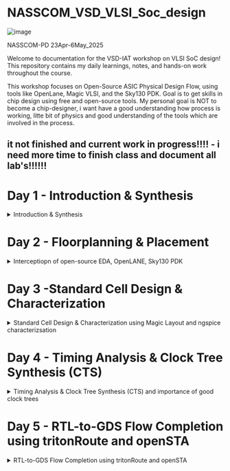 # NASSCOM_VSD_VLSI_Soc_design

![image](https://github.com/user-attachments/assets/4344ac2a-3b55-45de-b0df-c692f1febeb0)

NASSCOM-PD 23Apr-6May_2025

Welcome to documentation for the VSD-IAT workshop on VLSI SoC design! This repository contains my daily learnings, notes, and hands-on work throughout the course.

This workshop focuses on Open-Source ASIC Physical Design Flow, using tools like OpenLane, Magic VLSI, and the Sky130 PDK. Goal is to get skills in chip design using free and open-source tools. My personal goal is NOT to become a chip-designer, i want have a good understanding how process is working, litte bit of physics and good understanding of the tools which are involved in the process.

## it not finished and current work in progress!!!! - i need more time to finish class and document all lab's!!!!!!

# Day 1 - Introduction & Synthesis
<details>
<summary> Introduction & Synthesis </summary>

- Introduction to QFN-48 Package, chip, pad,core, die and IP's
- Introduction to RISC-V
- From Spftware Application to Hardware

- Introduction to all componenes of open-source digital asic design
- Simplified RTL2GDS flow
- Introduction to OpenLANE and Strive chipsets
- Introduction to OpenLANE detailed ASIC design flow

- OpenLANE Directory structure in detail
- Design Preparation Steps
- Review files after design prep and run synthesis
- OpenLANE Project Git Link Description
- Steps to characterize synthesis result

### What is OpenLANE

[OpenLANE](https://github.com/efabless/openlane) is an automated RTL to GDSII flow which includes various open-source components such as OpenROAD, Yosys, Magic, Fault, Netgen, SPEF-Extractor. It also facilitates to add custom design exploration and optimization scripts. The detailed diagram of the OpenLANE architecture is shown below:

![image](https://github.com/user-attachments/assets/77ec7746-86c1-4919-a37c-2d5d2bfe50e5)


## Lab - screenshot

[start openlane]![image](https://github.com/user-attachments/assets/dee4eda9-da46-4da9-a694-f0e3668c8960)

[picorv32a]![image](https://github.com/user-attachments/assets/cb9d2afb-a570-49db-b2df-824806b410db)

prep directoryy structure

![image](https://github.com/user-attachments/assets/21a89c72-36aa-4038-9454-25fa45cd556e)

check if run-directory have been created

[run_check]![image](https://github.com/user-attachments/assets/0ea08720-0c01-40c7-adf3-9bf83040558f)

run synthesis

[synthesis]![image](https://github.com/user-attachments/assets/9e8d69bc-7ef3-4211-80e8-4f429aebb9f3)

picorc32a statistics

[statistics]![image](https://github.com/user-attachments/assets/abff69ed-65df-41a9-a16e-5775bbdd5511)

check synthesis result

[synthesis result]![image](https://github.com/user-attachments/assets/1108ed53-a7ca-41c8-8ae8-b2c09ad075b9)

check yosys_4.stat.rpt

![image](https://github.com/user-attachments/assets/da13cec1-00bd-4c22-8606-b4e3055e040d)



additional infos about openlane visit githup repository [openlane](https://github.com/efabless/OpenLane.git)

check youtube for "fossi dial up"

[fossi]![image](https://github.com/user-attachments/assets/47e9dae8-21a0-47ac-ac81-e8e3bc5b43ef)





</details>

# Day 2 - Floorplanning & Placement
<details>
<summary> Interceptiopn of open-source EDA, OpenLANE, Sky130 PDK </summary>

- ### Chip Floor planing conciderations
  - #### Utilization factor and acpect ratio
 
    Definition and calculation of width and Hight of Core and Dia of a Chip

![11-05-2025_12-47-40](https://github.com/user-attachments/assets/6477c788-2c32-4a4b-abc4-817d038e703a)

    We use a simple netlist of 2 flip-flops and an AND and anOR gate to calulate Utilization factor and aspect Ration.
    Netlist 

![11-05-2025_12-49-10](https://github.com/user-attachments/assets/b458de7f-37e1-4ea2-a4e6-319e983c9af2)

    We replace logicgates by physical logic cells with proper dimension to calculate size of the core

![11-05-2025_12-50-37](https://github.com/user-attachments/assets/51e3391d-0143-470c-bff5-aa69dacb246c)

    assume that a standard cell have size of 1 x 1 until = 1 sq unit in size, same is valid for a flip-flop

![11-05-2025_17-12-45](https://github.com/user-attachments/assets/90dd276b-22bb-4208-842d-651b205b300e)

    remove the wires and place all cells together which rusults in 2 x 2 units = 4 sq. untis

    during production process the core and dia will be replicated multiple time on wafer to increase throuput

![11-05-2025_12-52-09](https://github.com/user-attachments/assets/e39fe0fb-134f-49d0-a984-77a0da0518f1)

    if netlist occupies the complete core we talk about a utilization of 100% or of a utilization factor of 1, which is shown on next 3 slides

![11-05-2025_12-53-02](https://github.com/user-attachments/assets/654ab2a5-7d03-4ff6-be72-5a837d603e1c)

![11-05-2025_12-54-25](https://github.com/user-attachments/assets/243a8be0-8613-4e66-b980-02d83cf37a19)

![11-05-2025_12-55-53](https://github.com/user-attachments/assets/72bcc09e-7f7e-49b4-b5c9-6186b487d9e0)

    The concept of aspect ratio is hight / width. In our example 2 untis / 2 units = 1

![11-05-2025_16-54-56](https://github.com/user-attachments/assets/20e89710-0c8c-4f02-9fff-06763f404311)

![11-05-2025_16-56-06](https://github.com/user-attachments/assets/9b3083ff-44db-4567-bde8-ed547b94e3cd)

    another example with a rectange core of 4 units / 2 units result in a differen Utilisation factor and a different acpcet ration compared to above szenario

![11-05-2025_16-56-44](https://github.com/user-attachments/assets/5b0dd895-bfab-47de-ae08-1ff4221de647)

  - #### Concept of pre-placement

    the idea is to create reusable moduls called IP's. If you have a complex logic you beak it down into reusable parts called module what are seene as black boxes this input an out lines an specific functions.

![11-05-2025_17-36-43](https://github.com/user-attachments/assets/8ba71c2a-fb8f-4edb-b801-06eadb274718)

![11-05-2025_17-38-05](https://github.com/user-attachments/assets/31c22acc-38e0-4ee9-bbe5-8d568df8c579)

![11-05-2025_17-38-50](https://github.com/user-attachments/assets/81b269c9-8a86-432d-ac1d-f0e7147f4a43)

For functions like Mux, Comparator, ALU's, Adder,.... IP's are available and can be used in floorplaning.

![11-05-2025_17-39-44](https://github.com/user-attachments/assets/08823182-8e2d-46c7-b3b6-bb3467024903)


  - #### De-coupling capacitors

    concept of macros which contain reusable cells (IP's) which can be used multiple times and on different hardware.
    Location where cells (A, B, C) in our example depend on desig szenario.

![11-05-2025_17-48-47](https://github.com/user-attachments/assets/897d3d6d-b3c7-4c36-ade2-7c9d21a314d4)

Idea of pre-placed cells are that they are fixed and can't be moved.

![11-05-2025_17-49-27](https://github.com/user-attachments/assets/8767ab10-435c-43cb-b51f-fdcf8cf8c98a)

Concept of de-copupling capacitors: 
Due to phisical resistance of wires on a chip the is a voltage drop, when switching a circuit from 0 to 1, a current flow from power supply to cell.
If the voltage drop is still in noise margin range weare save, otherwise voltage falls into "undifened area" which produce unpredictable result.

![11-05-2025_17-50-40](https://github.com/user-attachments/assets/eb1ac662-24e4-4881-b3ea-dd04a536ff21)

![11-05-2025_17-56-34](https://github.com/user-attachments/assets/9e50e7ca-30f6-4438-a97e-fec1de5bd664)

![11-05-2025_17-51-47](https://github.com/user-attachments/assets/2a71f711-0865-4954-9144-279852610aaa)

To solve this problem we use de-coupling capacitors.
The circuit get its power from de-coupling capacitor in case of switching from 0 to 1, and is so de-coupled from power supply. De-Coupled capacitors are pled very clos to the ciurcit to minimze voltage drops due to wire resistance.

![11-05-2025_17-52-39](https://github.com/user-attachments/assets/406e86f0-20b6-4adb-bf94-3a89fee342d4)

If we look to the physical chip we place in our example de de-coupling capacitors betwee the pre.defined cells.

![11-05-2025_17-53-10](https://github.com/user-attachments/assets/cdc9c09f-1b2f-4775-b1c2-924627d1b629)


  - #### Power planing

    See circuit in prev exercise as an black box, a macro.

![12-05-2025_12-52-09](https://github.com/user-attachments/assets/abe1cc85-aeec-4f3f-8d51-46ea4d5fe941)

    repeat it multible time on a chip.
    Now the goal is if one circut output drives other cicuirs's input in below slide, the shape of the signal sould be the same, that we have to make sure.

![12-05-2025_12-52-50](https://github.com/user-attachments/assets/ced557c9-d11b-42b0-a2a3-6afc2374a9bb)

Where is the problem?
The assumtion is that the orange line is a 16bit bus goning from 0 to 1. we dont have a de-coupling capacitor, so the power supple have to supply power for this complete line.
Its also not possible to place each and everyware a de-coupling capacitor. So the power supply have to supply needed power that there is no voltage drop.

![12-05-2025_12-53-33](https://github.com/user-attachments/assets/69efb053-48a8-4b9b-91fb-dd67cd81483e)

If we visualize the 16bit bus all 1's charge capacitor and all 0's dis-charge capacitor.
If we connect to an inverter all 1's will be dischared and oll 0's will be chard to 1.

![12-05-2025_12-54-11](https://github.com/user-attachments/assets/c054159d-5aab-4bdc-8f4f-9e36b03fa232)

There is only a singe gound line an if all 1's are descarged to 0 there will be a bump in the ground line, call "Ground Bounce". If the size of the grond bounce exit the noise margin level we we enter into undifined state which mean we can have a logic 1 or logic 0.

![12-05-2025_12-55-46](https://github.com/user-attachments/assets/1a141daf-06a0-4fe8-9219-ddf3bd84bfe8)

Same happen if 0's are going to 1's. Due that we have a single power line we will have a voltage droop until capacitor's are charged, if this exit noise margin level we have a risk for an undifined state of the cell.

![12-05-2025_12-56-17](https://github.com/user-attachments/assets/10337385-0929-47b0-aed1-3d4c3877e7ba)

To solve this porblem we use instead of only one power supply multiple power supply's. If a sircut need's power it will get the power from the neares power supply. That's the reason that you multiple Vss & Vdd on chip, this is call a mesh.

![12-05-2025_12-57-13](https://github.com/user-attachments/assets/124a5e9d-fb72-4b13-920f-44c4af73ab41)

If we look to a physical chip we see a power mesh to eliminate the problem with voltatge droop and groud bounce.

![12-05-2025_12-57-48](https://github.com/user-attachments/assets/58900ee4-e4a9-4569-96b5-bf5e762dcda1)

  - #### Pin placement and logical cell placement blockage

    In example implementation the have section 1 & 2, which constists og flip-flops, logic gates and 2 pre-places cells block a and block b.

![12-05-2025_14-37-58](https://github.com/user-attachments/assets/a31fe3b0-ff64-4d0b-8b36-fdc5e098e0c5)

    addition we have section 3 & 4 an pre-placed cell, block c in our design.

![12-05-2025_14-39-35](https://github.com/user-attachments/assets/11ff052f-ba2a-49da-ad05-1f5985d7160c)

    now we have the complete disign with section 1, 2, 3, 4, and pre-placed cell's block a,b,c.
    The connectivity of the gates is described in a "netnist",the coding is done in Verilog or VHDL.

![12-05-2025_14-46-00](https://github.com/user-attachments/assets/434747d0-04ca-43de-b858-a2061bec8cb9)

next is we place input and out port on the chip. The area between core and dia will be filled with pins for input and output. In our example we place input ports in left-hand side and input-port on rigth-hand side, but this depends on design. The ordering of the ports are random it depend's where we place the cell on chip. In our example Clk1 & Clk2 are very important chause they drive the complete chip. We need therefor a least resistance we mean we have to increase the size of the pin.
The area between core and dia are reserved for pin placement and are not used by the routing-tool

![12-05-2025_14-43-13](https://github.com/user-attachments/assets/bfb94b4b-10ce-49ec-a8ad-4ea01176d923)

Now we are ready for placement & routing!!

  - ##### Steps to run floor using OpenLANE

    go into /home/vsduser/Desktop/work/tools/openlane_working_dir/openlane/configuration and have a look to Readme.md

    this switches you can stet during synthesis/floorplaning,..

    Floorplaning switches start with FP_ in the Floorplaning section of README.md

``` md
# Variables information

This page describes configuration variables and their default values.

## Required variables

| Variable      | Description                                           |
|---------------|-------------------------------------------------------|
| `DESIGN_NAME`   | The name of the top level module of the design        |
| `VERILOG_FILES` | The path of the design's verilog files |
| `CLOCK_PERIOD`  | The clock period for the design in ns       |
| `CLOCK_NET` | The name of the Net input to root clock buffer used in Clock Tree Synthesis. |
| `CLOCK_PORT`    | The name of the design's clock port used in Static Timing Analysis.   |

## Optional variables

These variables are optional that can be specified in the design configuration file.

### Synthesis

| Variable      | Description                                                   |
|---------------|---------------------------------------------------------------|
| `LIB_SYNTH` | The library used for synthesis by yosys. <br> (Default: `$::env(PDK_ROOT)/$::env(PDK)/libs.ref/$::env(STD_CELL_LIBRARY)/lib/sky130_fd_sc_hd__tt_025C_1v80.lib`)|
| `SYNTH_BIN` | The yosys binary used in the flow. <br> (Default: `yosys`) |
| `SYNTH_DRIVING_CELL`  | The cell to drive the input ports. <br>(Default: `sky130_fd_sc_hd__inv_8`)|
| `SYNTH_DRIVING_CELL_PIN`  | The name of the SYNTH_DRIVING_CELL output pin. <br>(Default: `Y`)|
| `SYNTH_CAP_LOAD` | The capacitive load on the output ports in femtofarads. <br> (Default: `17.65` ff)|
| `SYNTH_MAX_FANOUT`  | The max load that the output ports can drive. <br> (Default: `5` cells) |
| `SYNTH_MAX_TRAN` | The max transition time (slew) from high to low or low to high on cell inputs in ns. Used in synthesis <br> (Default: Calculated at runtime as `10%` of the provided clock period, unless this exceeds a set DEFAULT_MAX_TRAN, in which case it will be used as is). |
| `SYNTH_STRATEGY` | Strategies for abc logic synthesis and technology mapping <br> Possible values are `DELAY/AREA 0-3/0-2`; the first part refers to the optimization target of the synthesis strategy (area vs. delay) and the second one is an index. <br> (Default: `AREA 0`)|
| `SYNTH_BUFFERING` | Enables abc cell buffering <br> Enabled = 1, Disabled = 0 <br> (Default: `1`)|
| `SYNTH_SIZING` | Enables abc cell sizing (instead of buffering) <br> Enabled = 1, Disabled = 0 <br> (Default: `0`)|
| `SYNTH_READ_BLACKBOX_LIB` | A flag that enable reading the full(untrimmed) liberty file as a blackbox for synthesis. Please note that this is not used in technology mapping. This should only be used when trying to preserve gate instances in the rtl of the design.  <br> Enabled = 1, Disabled = 0 <br> (Default: `0`)|
| `SYNTH_NO_FLAT` | A flag that disables flattening the hierarchy during synthesis, only flattening it after synthesis, mapping and optimizations. <br> Enabled = 1, Disabled = 0 <br> (Default: `0`)|
| `SYNTH_SHARE_RESOURCES` | A flag that enables yosys to reduce the number of cells by determining shareable resources and merging them. <br> Enabled = 1, Disabled = 0 <br> (Default: `1`)|
| `SYNTH_ADDER_TYPE` | Adder type to which the $add and $sub operators are mapped to. <br> Possible values are `YOSYS/FA/RCA/CSA`; where `YOSYS` refers to using Yosys internal adder definition, `FA` refers to full-adder structure, `RCA` refers to ripple carry adder structure, and `CSA` refers to carry select adder. <br> (Default: `YOSYS`)|
| `LIB_SLOWEST` | Points to the lib file, corresponding to the slowest corner, for max delay calculation during STA. <br> (Default: `$::env(PDK_ROOT)/$::env(PDK)/libs.ref/$::env(STD_CELL_LIBRARY)/lib/sky130_fd_sc_hd__ff_n40C_1v95.lib`) |
| `LIB_FASTEST` | Points to the lib file, corresponding to the fastest corner, for min delay calculation during STA. <br> (Default: `$::env(PDK_ROOT)/$::env(PDK)/libs.ref/$::env(STD_CELL_LIBRARY)/lib/sky130_fd_sc_hd__ss_100C_1v60.lib`) |
| `LIB_TYPICAL` | Library used for typical delay calculation during STA. <br> (Default`LIB_SYNTH`) |
| `CLOCK_BUFFER_FANOUT` | Fanout of clock tree buffers. <br> (Default: `16`) |
| `ROOT_CLK_BUFFER` | Root clock buffer of the clock tree. <br> (Default: `sky130_fd_sc_hd__clkbuf_16`) |
| `CLK_BUFFER` | Clock buffer used for inner nodes of the clock tree. <br> (Default: `sky130_fd_sc_hd__clkbuf_4`) |
| `CLK_BUFFER_INPUT` | Input pin of the clock tree buffer. <br> (Default: `A`) |
| `CLK_BUFFER_OUTPUT` | Output pin of the clock tree buffer. <br> (Default: `X`) |
| `BASE_SDC_FILE` | Specifies the base sdc file to source before running Static Timing Analysis. <br> (Default: `$::env(OPENLANE_ROOT)/scripts/base.sdc`) |
| `VERILOG_INCLUDE_DIRS` | Specifies the verilog includes directories. <br> Optional. |
| `SYNTH_FLAT_TOP` | Specifies whether or not the top level should be flattened during elaboration. 1 = True, 0= False <br> Default: `0`. |
| `IO_PCT` | Specifies the percentage of the clock period used in the input/output delays. Ranges from 0 to 1.0. <br> (Default: `0.2`) |

### Floorplanning

| Variable      | Description                                                   |
|---------------|---------------------------------------------------------------|
| `FP_CORE_UTIL`  | The core utilization percentage. <br> (Default: `50` percent)|
| `FP_ASPECT_RATIO`  | The core's aspect ratio (height / width). <br> (Default: `1`)|
| `FP_SIZING`  | Whether to use relative sizing by making use of `FP_CORE_UTIL` or absolute one using `DIE_AREA`. <br> (Default: `"relative"` - accepts "absolute" as well)|
| `DIE_AREA`  | Specific die area to be used in floorplanning. Specified as a 4-corner rectangle. Units in mm <br> (Default: unset)|
| `FP_IO_HMETAL`  | The metal layer on which to place the io pins horizontally (top and bottom of the die). <br>(Default: `4`)|
| `FP_IO_VMETAL`  | The metal layer on which to place the io pins vertically (sides of the die) <br> (Default: `3`)|
| `FP_IO_MODE`  | Decides the mode of the random IO placement option. 0=matching mode, 1=random equidistant mode <br> (Default: `1`)|
| `FP_WELLTAP_CELL`  | The name of the welltap cell during welltap insertion. |
| `FP_ENDCAP_CELL`  | The name of the endcap cell during endcap insertion. |
| `FP_PDN_VOFFSET`  | The offset of the vertical power stripes on the metal layer 4 in the power distribution network <br> (Default: `16.32`) |
| `FP_PDN_VPITCH`  | The pitch of the vertical power stripes on the metal layer 4 in the power distribution network <br> (Default: `153.6`) |
| `FP_PDN_HOFFSET`  | The offset of the horizontal power stripes on the metal layer 5 in the power distribution network <br> (Default: `16.65`) |
| `FP_PDN_HPITCH`  | The pitch of the horizontal power stripes on the metal layer 5 in the power distribution network <br> (Default: `153.18`) |
| `FP_PDN_AUTO_ADJUST` | Decides whether or not the flow should attempt to re-adjust the power grid, in order for it to fit inside the core area of the design, if needed. <br> 1=enabled, 0 =disabled (Default: `1`) |
| `FP_TAPCELL_DIST`  | The horizontal distance between two tapcell columns <br> (Default: `14`) |
| `FP_IO_VEXTEND`  |  Extends the vertical io pins outside of the die by the specified units<br> (Default: `-1` Disabled) |
| `FP_IO_HEXTEND`  |  Extends the horizontal io pins outside of the die by the specified units<br> (Default: `-1` Disabled) |
| `FP_IO_VLENGTH`  | The length of the vertical IOs in microns. <br> (Default: `4`) |
| `FP_IO_HLENGTH`  | The length of the horizontal IOs in microns. <br> (Default: `4`) |
| `FP_IO_VTHICKNESS_MULT`  | A multiplier for vertical pin thickness. Base thickness is the pins layer minwidth <br> (Default: `2`) |
| `FP_IO_HTHICKNESS_MULT`  | A multiplier for horizontal pin thickness. Base thickness is the pins layer minwidth <br> (Default: `2`) |
| `BOTTOM_MARGIN_MULT`     | The core margin, in multiples of site heights, from the bottom boundary. <br> (Default: `4`) |
| `TOP_MARGIN_MULT`        | The core margin, in multiples of site heights, from the top boundary. <br> (Default: `4`) |
| `LEFT_MARGIN_MULT`       | The core margin, in multiples of site widths, from the left boundary.  <br> (Default: `12`) |
| `RIGHT_MARGIN_MULT`      | The core margin, in multiples of site widths, from the right boundary.   <br> (Default: `12`) |
| `FP_PDN_CORE_RING` | Enables adding a core ring around the design. More details on the control variables in the pdk configurations documentation. 0=Disable 1=Enable. <br> (Default: `0`) |
| `FP_PDN_ENABLE_RAILS` | Enables the creation of rails in the power grid. 0=Disable 1=Enable. <br> (Default: `1`) |
| `FP_PDN_CHECK_NODES` | Enables checking for unconnected nodes in the power grid. 0=Disable 1=Enable. <br> (Default: `1`) |
| `FP_HORIZONTAL_HALO` | Sets the horizontal halo around the tap and decap cells. The value provided is in microns. <br> Default: `10` |
| `FP_VERTICAL_HALO` | Sets the vertical halo around the tap and decap cells. The value provided is in microns. <br> Default: set to the value of `FP_HORIZONTAL_HALO` |
| `DESIGN_IS_CORE` | Controls the layers used in the power grid. Depending on whether the design is the core of the chip or a macro inside the core. 1=Is a Core, 0=Is a Macro <br> (Default: `1`)|
| `FP_PIN_ORDER_CFG` | Points to the pin order configuration file to set the pins in specific directions (S, W, E, N). Check this [file][0] as an example. If not set, then the IO pins will be placed based on one of the other methods depending on the rest of the configurations. <br> (Default: NONE)|
| `FP_CONTEXT_DEF` | Points to the parent DEF file that includes this macro/design and uses this DEF file to determine the best locations for the pins. It must be used with `FP_CONTEXT_LEF`, otherwise it's considered non-existing. If not set, then the IO pins will be placed based on one of the other methods depending on the rest of the configurations. <br> (Default: NONE)|
| `FP_CONTEXT_LEF` | Points to the parent LEF file that includes this macro/design and uses this LEF file to determine the best locations for the pins. It must be used with `FP_CONTEXT_DEF`, otherwise it's considered non-existing. If not set, then the IO pins will be placed based on one of the other methods depending on the rest of the configurations. <br> (Default: NONE)|
| `FP_DEF_TEMPLATE` | Points to the DEF file to be used as a template when running `apply_def_template`. This will be used to exctract pin names, locations, shapes -excluding power and ground pins- as well as the die area and replicate all this information in the `CURRENT_DEF`. |
| `VDD_NETS` | Specifies the power nets/pins to be used when creating the power grid for the design. |
| `GND_NETS` | Specifies the ground nets/pins to be used when creating the power grid for the design. |
| `SYNTH_USE_PG_PINS_DEFINES` | Specifies the power guard used in the verilog source code to specify the power and ground pins. This is used to automatically extract `VDD_NETS` and `GND_NET` variables from the verilog, with the assumption that they will be order `inout vdd1, inout gnd1, inout vdd2, inout gnd2, ...`. |

### Placement

| Variable      | Description                                                   |
|---------------|---------------------------------------------------------------|
| `PL_TARGET_DENSITY` | The desired placement density of cells. It reflects how spread the cells would be on the core area. 1 = closely dense. 0 = widely spread <br> (Default: `0.55`)|
| `PL_TIME_DRIVEN` | Specifies whether the placer should use time driven placement. 0 = false, 1 = true <br> (Default: `0`)|
| `PL_LIB` | Specifies the library for time driven placement <br> (Default: `LIB_TYPICAL`)|
| `PL_BASIC_PLACEMENT` | Specifies whether the placer should run basic placement or not (by running initial placement, increasing the minimum overflow to 0.9, and limiting the number of iterations to 20). 0 = false, 1 = true <br> (Default: `0`) |
| `PL_SKIP_INITIAL_PLACEMENT` | Specifies whether the placer should run initial placement or not. 0 = false, 1 = true <br> (Default: `0`) |
| `PL_RANDOM_GLB_PLACEMENT` | Specifies whether the placer should run random placement or not. This is useful if the design is tiny (less than 100 cells). 0 = false, 1 = true <br> (Default: `0`) |
| `PL_RANDOM_INITIAL_PLACEMENT` | Specifies whether the placer should run random placement or not followed by replace's initial placement. This is useful if the design is tiny (less than 100 cells). 0 = false, 1 = true <br> (Default: `0`) |
| `PL_ROUTABILITY_DRIVEN` | Specifies whether the placer should use routability driven placement. 0 = false, 1 = true <br> (Default: `0`) |
| `PL_OPENPHYSYN_OPTIMIZATIONS` | Specifies whether OpenPhySyn should be used to perform timing optimizations or not. 0 = false, 1 = true <br> (Default: `0`) |
| `PSN_ENABLE_RESIZING` | Enables driver resizing by OpenPhySyn. 0 = Disabled, 1 = Enabled <br> (Default: `1`)|
| `PSN_ENABLE_PIN_SWAP` | Enables pin swapping for timing optimization by OpenPhySyn. 0 = Disabled, 1 = Enabled <br> (Default: `1`)|
| `PL_RESIZER_DESIGN_OPTIMIZATIONS` | Specifies whether resizer design optimizations should be performed or not. 0 = false, 1 = true <br> (Default: `1`) |
| `PL_RESIZER_TIMING_OPTIMIZATIONS` | Specifies whether resizer timing optimizations should be performed or not. 0 = false, 1 = true <br> (Default: `1`) |
| `PL_RESIZER_MAX_WIRE_LENGTH` | Specifies the maximum wire length cap used by resizer to insert buffers. If set to 0, no buffers will be inserted. Value in microns. <br> (Default: `0`)|
| `LIB_OPT` | Points to the lib file, corresponding to the slowest corner, for max delay calculation during OpenPhySyn optimizations. This is usually a trimmed version of `LIB_SLOWEST`. <br> Default: `$::env(TMP_DIR)/opt.lib` |
| `LIB_RESIZER_OPT` | Points to the lib file, corresponding to the slowest corner, for max delay calculation during resizer optimizations. This is copy of `LIB_SLOWEST`. <br> Default: `$::env(TMP_DIR)/resizer.lib` |
| `DONT_USE_CELLS` | The list of cells to not use during resizer optimizations. <br> Default: the contents of `DRC_EXCLUDE_CELL_LIST`. |
| `PL_ESTIMATE_PARASITICS` | Specifies whether or not to run STA after global placement using OpenROAD's estimate_parasitics -placement and generates reports under `logs/placement`. 1 = Enabled, 0 = Disabled. <br> (Default: `1`) |
| `PL_DIAMOND_SEARCH_HEIGHT` | Specifies the diamond search height used for legalizing the cells during detailed placement. The search width is calculated internally as `heigh*5`. For designs that contain big macros, increasing this value to above 400 will allow for more search space and more potentail for successful legalization. <br> (Default: `100`) |
| `PL_OPTIMIZE_MIRRORING` | Specifies whether or not to run an optimize_mirroring pass whenever detailed placement happens. This pass will mirror the cells whenever possible to optimize the design. 1 = Enabled, 0 = Disabled. <br> (Default: `1`) |
| `PL_RESIZER_BUFFER_INPUT_PORTS` | Specifies whether or not to insert buffers on input ports whenever resizer optimizations are run. For this to be used, `PL_RESIZER_DESIGN_OPTIMIZATIONS` must be set to 1. 1 = Enabled, 0 = Disabled. <br> (Default: `1`) |
| `PL_RESIZER_BUFFER_OUTPUT_PORTS` | Specifies whether or not to insert buffers on output ports whenever resizer optimizations are run. For this to be used, `PL_RESIZER_DESIGN_OPTIMIZATIONS` must be set to 1. 1 = Enabled, 0 = Disabled. <br> (Default: `1`) |

### CTS

| Variable      | Description                                                   |
|---------------|---------------------------------------------------------------|
| `CTS_TARGET_SKEW` | The target clock skew in picoseconds. <br> (Default: `200` ps)|
| `CTS_ROOT_BUFFER`| The name of cell inserted at the root of the clock tree. |
| `CLOCK_TREE_SYNTH` | Enable clock tree synthesis for tirtonCTS. <br> (Default: `1`)|
| `CTS_TOLERANCE` | An integer value that represents a tradeoff of QoR and runtime. Higher values will produce smaller runtime but worse QoR <br> (Default: `100`) |
| `CTS_SINK_CLUSTERING_SIZE` | Specifies the maximum number of sinks per cluster. <br> (Default: `20`) |
| `CTS_SINK_CLUSTERING_MAX_DIAMETER` | Specifies maximum diameter (in micron) of sink cluster. <br> (Default: `50`) |
| `CTS_REPORT_TIMING` | Specifies whether or not to run STA after clock tree synthesis using OpenROAD's estimate_parasitics -placement and generates reports under `logs/cts`. 1 = Enabled, 0 = Disabled. <br> (Default: `1`) |
| `LIB_CTS` | The liberty file used for CTS. By default, this is the `LIB_SYNTH_COMPLETE` minus the cells with drc errors as specified by the drc exclude list. <br> (Default: `$::env(TMP_DIR)/cts.lib`) |

### Routing

| Variable      | Description                                                   |
|---------------|---------------------------------------------------------------|
| `GLB_RT_MINLAYER` | The number of lowest layer to be used in routing. <br> (Default: `1`)|
| `GLB_RT_MAXLAYER` | The number of highest layer to be used in routing. <br> (Default: `6`)|
| `GLB_RT_ADJUSTMENT` | Reduction in the routing capacity of the edges between the cells in the global routing graph. Values range from 0 to 1. <br> 1 = most reduction, 0 = least reduction  <br> (Default: `0`)|
| `GLB_RT_L1_ADJUSTMENT` | Reduction in the routing capacity of the edges between the cells in the global routing graph but specific to li1 layer in sky130A. Values range from 0 to 1 <br> (Default: `0.99`) |
| `GLB_RT_L2_ADJUSTMENT` | Reduction in the routing capacity of the edges between the cells in the global routing graph but specific to met1 in sky130A. Values range from 0 to 1 <br> (Default: `0`) |
| `GLB_RT_L3_ADJUSTMENT` | Reduction in the routing capacity of the edges between the cells in the global routing graph but specific to met2 in sky130A. Values range from 0 to 1 <br> (Default: `0`) |
| `GLB_RT_L4_ADJUSTMENT` | Reduction in the routing capacity of the edges between the cells in the global routing graph but specific to met3 in sky130A. Values range from 0 to 1 <br> (Default: `0`) |
| `GLB_RT_L5_ADJUSTMENT` | Reduction in the routing capacity of the edges between the cells in the global routing graph but specific to met4 in sky130A. Values range from 0 to 1 <br> (Default: `0`) |
| `GLB_RT_L6_ADJUSTMENT` | Reduction in the routing capacity of the edges between the cells in the global routing graph but specific to met5 in sky130A. Values range from 0 to 1 <br> (Default: `0`) |
| `GLB_RT_UNIDIRECTIONAL` | Allow unidirectional routing. 0 = false, 1 = true <br> (Default: `1`) |
| `GLB_RT_ALLOW_CONGESTION` | Allow congestion in the resultign guides. 0 = false, 1 = true <br> (Default: `0`) |
| `GLB_RT_OVERFLOW_ITERS` | The maximum number of iterations waiting for the overflow to reach the desired value. <br> (Default: `50`) |
| `GLB_RT_TILES` | The size of the GCELL used by Fastroute during global routing. <br> (Default: `15`) |
| `GLB_RT_ESTIMATE_PARASITICS` | Specifies whether or not to run STA after global routing using OpenROAD's estimate_parasitics -global_routing and generates reports under `logs/routing`. 1 = Enabled, 0 = Disabled. <br> (Default: `1`) |
| `ROUTING_CORES` | Specifies the number of threads to be used in TritonRoute. <br> (Default: `4`) |
| `GLB_RT_MAX_DIODE_INS_ITERS` | Controls the maximum number of iterations at which re-running Fastroute for diode insertion stops. Each iteration ARC detects the violations and FastRoute fixes them by inserting diodes, then producing the new DEF. The number of antenna violations is compared with the previous iteration and if they are equal or the number is greater the iterations stop and the DEF from the previous iteration is used in the rest of the flow. If the current antenna violations reach zero, the current def will be used and the iterations will not continue. This option is only available in DIODE_INSERTION_STRATEGY = `3`.  <br> (Default: `1`) |
| `GLB_RT_OBS` | Specifies custom obstruction to be added prior to global routing. Comma separated list of layer and coordinates: `layer llx lly urx ury`.<br> (Example: `li1 0 100 1000 300, met5 0 0 1000 500`)  <br> (Default: unset) |
| `ROUTING_OPT_ITERS` | Specifies the maximum number of optimization iterations during Detailed Routing in TritonRoute. <br> (Default: `64`) |
| `GLOBAL_ROUTER` | Specifies which global router to use. Values: `fastroute` or `cugr`. <br> (Default: `fastroute`) |
| `DETAILED_ROUTER` | Specifies which detailed router to use. Values: `tritonroute`, `tritonroute_or`, or `drcu`. <br> (Default: `tritonroute`) |

### Magic

| Variable      | Description                                                   |
|---------------|---------------------------------------------------------------|
| `MAGIC_PAD` |  A flag to pad the views generated by magic (.mag, .lef, .gds) with one site. 1 = Enabled, 0 = Disabled <br> (Default: `0` )|
| `MAGIC_ZEROIZE_ORIGIN` | A flag to move the layout such that it's origin in the lef generated by magic is 0,0. 1 = Enabled, 0 = Disabled  <br> (Default: `1` )|
| `MAGIC_GENERATE_GDS` | A flag to generate gds view via magic . 1 = Enabled, 0 = Disabled  <br> (Default: `1` )|
| `MAGIC_GENERATE_LEF` | A flag to generate lef view via magic . 1 = Enabled, 0 = Disabled  <br> (Default: `1` )|
| `MAGIC_GENERATE_MAGLEF` | A flag to generate maglef view via magic . 1 = Enabled, 0 = Disabled  <br> (Default: `1` )|
| `MAGIC_WRITE_FULL_LEF` | A flag to specify whether or not the output LEF should include all shapes inside the macro or an abstracted view of the macro lef view via magic . 1 = Full View, 0 = Abstracted View  <br> (Default: `0` )|
| `MAGIC_DRC_USE_GDS` | A flag to choose whether to run the magic DRC checks on GDS or not. If not, then the checks will be done on the DEF/LEF. 1 = GDS, 0 = DEF/LEF  <br> (Default: `1` )|
| `MAGIC_EXT_USE_GDS` | A flag to choose whether to run the magic extractions on GDS or DEF/LEF. If GDS was used Device Level LVS will be run. Otherwise, blackbox LVS will be run. 1 = GDS, 0 = DEF/LEF  <br> (Default: `0` )|
| `MAGIC_INCLUDE_GDS_POINTERS` | A flag to choose whether to include GDS pointers in the generated mag files or not. 1 = Enabled, 0 = Disabled  <br> (Default: `0` )|
| `MAGIC_DISABLE_HIER_GDS` | A flag to disable cif hier and array during GDS-II writing.* 1=Enabled `<so this hier gds will be disabled>`, 0=Disabled `<so this hier gds will be enabled>`. <br> (Default: `1` )|

> * Tim Edwards's Explanation on disabling hier gds: The following is an explanation by Tim Edwards, provided in a slack thread, on how this affects the GDS writing process: "Magic can take a very long time writing out GDS while checking hierarchical interactions in a standard cell layout. If your design is all digital, I recommend using "gds *hier write disable" before "gds write" so that it does not try to resolve hierarchical interactions (since by definition, standard cells are designed to just sit next to each other without creating DRC issues).  That can actually make the difference between a 20 hour GDS write and a 2 minute GDS write.  For a standard cell design that takes up the majority of the user space, a > 24 hour write time (without disabling the hierarchy checks) would not surprise me."

### LVS

| Variable      | Description                                                   |
|---------------|---------------------------------------------------------------|
| `LVS_INSERT_POWER_PINS` |  Enables power pins insertion before running lvs. 1 = Enabled, 0 = Disabled <br> (Default: `1` )|
| `LVS_CONNECT_BY_LABEL` | Enables connections by label in LVS by skipping `extract unique` in magic extractions. <br> Default: `0` |
| `YOSYS_REWRITE_VERILOG` | Enables yosys to rewrite the verilog before LVS producing a canonical verilog netlist with verbose wire declarations. This flag will be ignored if `LEC_ENABLE` is 1, and it will be rewritten anyways. 1 = Enabled, 0 = Disabled <br> (Default: `0` ) |

### Misc

| Variable      | Description                                                   |
|---------------|---------------------------------------------------------------|
| `PDK` | Specifies the process design kit (PDK). <br> (Default: `sky130A` )|
| `STD_CELL_LIBRARY` | Specifies the standard cell library to be used under the specified PDK. <br> (Default: `sky130_fd_sc_hd` )|
| `PDK_ROOT` | Specifies the folder path of the PDK. It searches for a `config.tcl` in `$PDK_ROOT/$PDK/libs.tech/openlane/` directory and at least have one standard cell library config defined in `$PDK_ROOT/$PDK/libs.tech/openlane/$STD_CELL_LIBRARY`. |
| `CELL_PAD` | Cell padding; increases the width of cells. <br> (Default: `4` microns -- 4 sites)|
| `DIODE_PADDING` | Diode cell padding; increases the width of diode cells during placement checks. <br> (Default: `2` microns -- 2 sites)|
| `WIRE_RC_LAYER` | The metal layer used in estimate parastics `set_wire_rc`. Should be moved to PDK configurations later.. <br> Default: `met1`.|
| `MERGED_LEF_UNPADDED` | Points to `merged_unpadded.lef` by default. it contains the technology LEF for the used STD_CELL_LIBRARY merged with the LEF file for all the cells. |
| `MERGED_LEF` | points to `merged.lef`, which is `merged_unpadded.lef` but with cell padding. This is controlled by CELL_PAD. |
| `NO_SYNTH_CELL_LIST` | Specifies the file that contains the don't-use-cell-list to be excluded from the liberty file during synthesis. If it's not defined, this path is searched `$::env(PDK_ROOT)/$::env(PDK)/libs.tech/openlane/$::env(STD_CELL_LIBRARY)/no_synth.cells` and if it's not found, then the original liberty will be used as is. |
| `DRC_EXCLUDE_CELL_LIST` | Specifies the file that contains the don't-use-cell-list to be excluded from the liberty file during synthesis and timing optimizations. If it's not defined, this path is searched `$::env(PDK_ROOT)/$::env(PDK)/libs.tech/openlane/$::env(STD_CELL_LIBRARY)/drc_exclude.cells` and if it's not found, then the original liberty will be used as is. In other words, `DRC_EXCLUDE_CELL_LIST` contain the only excluded cell list in timing optimizations. |

### Flow control

| Variable      | Description                                                   |
|---------------|---------------------------------------------------------------|
| `USE_GPIO_PADS` | Decides whether or not to use the gpio pads in routing by merging their LEF file set in `::env(USE_GPIO_ROUTING_LEF)` and blackboxing their verilog modules set in `::env(GPIO_PADS_VERILOG)`. 1=Enabled, 0=Disabled. <br> (Default: `0`) |
| `LEC_ENABLE` | Enables logic verification using yosys, for comparing each netlist at each stage of the flow with the previous netlist and verifying that they are logically equivalent. Warning: this will increase the runtime significantly. 1 = Enabled, 0 = Disabled <br> (Default: `0`)|
| `RUN_ROUTING_DETAILED` | Enables detailed routing. 1 = Enabled, 0 = Disabled <br> (Default: `1`)|
| `RUN_MAGIC` | Enables running magic and GDSII streaming. 1 = Enabled, 0 = Disabled <br> (Default: `1`)|
| `RUN_KLAYOUT` | Enables running Klayout and GDSII streaming. 1 = Enabled, 0 = Disabled <br> (Default: `1`)|
| `RUN_KLAYOUT_DRC` | Enables running Klayout DRC on GDS-II produced by magic. 1 = Enabled, 0 = Disabled <br> (Default: `1`)|
| `KLAYOUT_DRC_KLAYOUT_GDS` | Enables running Klayout DRC on GDS-II produced by Klayout. 1 = Enabled, 0 = Disabled <br> (Default: `0`)|
| `RUN_KLAYOUT_XOR` | Enables running Klayout XOR on 2 GDS-IIs, the defaults are the one produced by magic vs the one produced by klayout. 1 = Enabled, 0 = Disabled <br> (Default: `1`)|
| `KLAYOUT_XOR_GDS` | If `RUN_KLAYOUT_XOR` is enabled, this will enable producing a GDS output from the XOR along with it's PNG export. 1 = Enabled, 0 = Disabled <br> (Default: `1`)|
| `KLAYOUT_XOR_XML` | If `RUN_KLAYOUT_XOR` is enabled, this will enable producing an XML output from the XOR. 1 = Enabled, 0 = Disabled <br> (Default: `1`)|
| `TAKE_LAYOUT_SCROT` | Enables running Klayout to take a PNG screenshot of the produced layout (currently configured to run on the results of each stage).1 = Enabled, 0 = Disabled <br> (Default: `1`)|
| `RUN_SIMPLE_CTS` | Enables inserting simple clock tree after synthesis .1 = Enabled, 0 = Disabled <br> (Default: `0`)|
| `FILL_INSERTION` | Enables fill cells insertion after cts (if enabled) .1 = Enabled, 0 = Disabled <br> (Default: `1`)|
| `TAP_DECAP_INSERTION` | Enables tap and decap cells insertion after floorplanning (if enabled) .1 = Enabled, 0 = Disabled <br> (Default: `1`) |
| `DIODE_INSERTION_STRATEGY` | Specifies the insertion strategy of diodes to be used in the flow. 0 = No diode insertion, 1 = Spray diodes, 2 = insert fake diodes and replace them with real diodes if needed. 3= use FastRoute Antenna Avoidance flow, 4 = Use Sylvian's Custom Script for diode insertion on design pins and smartly inserting needed diodes inside the design, 5 = a mix of strategy 2 and 4. <br> (Default: `3`) |
| `WIDEN_SITE` | Specifies the new virtual width of the site to be used in all stages up to diode insertion, then switched back to the original site width. It can be either a factor or an absolute value controlled by `WIDEN_SITE_IS_FACTOR` <br> (Default: `1`) |
| `WIDEN_SITE_IS_FACTOR` | Specifies whether the given `WIDEN_SITE` should be treated as a factor or an absolute value. 0 = absolute, 1 = factor <br> (Default: `1`) |
| `USE_ARC_ANTENNA_CHECK` | Specifies whether to use the openroad ARC antenna checker or magic antenna checker. 0=magic antenna checker, 1=ARC OR antenna checker <br> (Default: `1`)
| `RUN_SPEF_EXTRACTION` | Specifies whether or not to run SPEF extraction on the routed DEF. 1=enabled 0=disabled <br> Default: `1` |
| `SPEF_WIRE_MODEL` | Specifies the wire model used in SPEF extraction. Options are `L` or `Pi`  <br> Default: `L` |
| `SPEF_EDGE_CAP_FACTOR` | Specifies the edge capacitance factor used in SPEF extraction. Ranges from 0 to 1 <br> Default: `1` |
| `GENERATE_FINAL_SUMMARY_REPORT` | Specifies whether or not to generate a final summary report after the run is completed. Check command `generate_final_summary_report`. 1=enabled 0=disabled <br> Default: `1` |
| `MAGIC_CONVERT_DRC_TO_RDB` | Specifies whether or not generate a Calibre RDB out of the magic.drc report. Result is saved in `<run_path>/results/magic/`. 1=enabled 0=disabled <br> Default: `1`|
| `RUN_CVC` | Runs CVC on the output spice, which is a Circuit Validity Checker. Voltage aware ERC checker for CDL netlists. Thus, it controls the command `run_lef_cvc`. 1=Enabled, 0=Disabled. <br> Default: `1` |

### Checkers

| Variable      | Description                                                   |
|---------------|---------------------------------------------------------------|
| `CHECK_UNMAPPED_CELLS` | Checks if there are unmapped cells after synthesis and aborts if any was found. 1 = Enabled, 0 = Disabled <br> (Default: `1`)|
| `CHECK_ASSIGN_STATEMENTS` | Checks for assign statement in the generated gate level netlist and aborts of any was found.1 = Enabled, 0 = Disabled <br> (Default: `0`)|
| `QUIT_ON_TR_DRC` | Checks for DRC violations after routing and exits the flow if any was found. 1 = Enabled, 0 = Disabled <br> (Default: `1`)|
| `QUIT_ON_MAGIC_DRC` | Checks for DRC violations after magic DRC is executed and exits the flow if any was found. 1 = Enabled, 0 = Disabled <br> (Default: `1`)|
| `QUIT_ON_ILLEGAL_OVERLAPS` | Checks for illegal overlaps during magic extraction. In some cases, these imply existing undetected shorts in the design. It also exits the flow if any was found. 1 = Enabled, 0 = Disabled <br> (Default: `1`)|
| `QUIT_ON_LVS_ERROR` | Checks for LVS errors after netgen LVS is executed and exits the flow if any was found. 1 = Enabled, 0 = Disabled <br> (Default: `1`)|


[0]: ./../designs/spm/pin_order.cfg

```

how to set this parameters for floorplaning:

in file **floorplan.tcl** in folder **/home/vsduser/Desktop/work/tools/openlane_working_dir/openlane/configuration** the default values are set

```tcl
# Copyright 2020 Efabless Corporation
#
# Licensed under the Apache License, Version 2.0 (the "License");
# you may not use this file except in compliance with the License.
# You may obtain a copy of the License at
#
#      http://www.apache.org/licenses/LICENSE-2.0
#
# Unless required by applicable law or agreed to in writing, software
# distributed under the License is distributed on an "AS IS" BASIS,
# WITHOUT WARRANTIES OR CONDITIONS OF ANY KIND, either express or implied.
# See the License for the specific language governing permissions and
# limitations under the License.

# Floorplan defaults
set ::env(FP_IO_VMETAL) 3
set ::env(FP_IO_HMETAL) 4

set ::env(FP_SIZING) relative
set ::env(FP_CORE_UTIL) 50
set ::env(FP_CORE_MARGIN) 0
set ::env(FP_ASPECT_RATIO) 1

set ::env(FP_PDN_VOFFSET) 16.32
set ::env(FP_PDN_VPITCH) 153.6
set ::env(FP_PDN_HOFFSET) 16.65
set ::env(FP_PDN_HPITCH) 153.18

set ::env(FP_PDN_AUTO_ADJUST) 1

set ::env(FP_PDN_CORE_RING) 0
set ::env(FP_PDN_ENABLE_RAILS) 1

set ::env(FP_PDN_CHECK_NODES) 1

set ::env(FP_IO_MODE) 1; # 0 matching mode - 1 random equidistant mode
set ::env(FP_IO_HLENGTH) 4
set ::env(FP_IO_VLENGTH) 4
set ::env(FP_IO_VEXTEND) -1
set ::env(FP_IO_HEXTEND) -1
set ::env(FP_IO_VTHICKNESS_MULT) 2
set ::env(FP_IO_HTHICKNESS_MULT) 2

set ::env(BOTTOM_MARGIN_MULT) 4
set ::env(TOP_MARGIN_MULT) 4
set ::env(LEFT_MARGIN_MULT) 12
set ::env(RIGHT_MARGIN_MULT) 12

set ::env(FP_HORIZONTAL_HALO) 10
set ::env(FP_VERTICAL_HALO) $::env(FP_HORIZONTAL_HALO)

set ::env(DESIGN_IS_CORE) 1

```

in design folder we have your next config file called **config.tcl**, our design folder **/home/vsduser/Desktop/work/tools/openlane_working_dir/openlane/designs/picorv32a** and next **sky130A_sky130_fd_sc_hd_config.tcl* in design folder too.

**config.tcl**

``` tcl

# Design
set ::env(DESIGN_NAME) "picorv32a"

set ::env(VERILOG_FILES) "./designs/picorv32a/src/picorv32a.v"
set ::env(SDC_FILE) "./designs/picorv32a/src/picorv32a.sdc"

set ::env(CLOCK_PERIOD) "5.000"
set ::env(CLOCK_PORT) "clk"


set ::env(CLOCK_NET) $::env(CLOCK_PORT)




set filename $::env(OPENLANE_ROOT)/designs/$::env(DESIGN_NAME)/$::env(PDK)_$::env(STD_CELL_LIBRARY)_config.tcl
if { [file exists $filename] == 1} {
	source $filename
}
```

**sky130A_sky130_fd_sc_hd_config.tcl**

``` tcl
# SCL Configs
set ::env(GLB_RT_ADJUSTMENT) 0.1

set ::env(SYNTH_MAX_FANOUT) 6
set ::env(CLOCK_PERIOD) "24.73"
set ::env(FP_CORE_UTIL) 35
set ::env(PL_TARGET_DENSITY) [ expr ($::env(FP_CORE_UTIL)+5) / 100.0 ]

```

the lowest priority is system default file(**floorplan.tcl**), next is **config.tcl** in design folder and next is **sky130A_sky130_fd_sc_hd_config.tcl** in design folder too.

next is to run flooplaning in OpenLANE:

run_floorplan

![12-05-2025_16-40-58](https://github.com/user-attachments/assets/e4df482a-d034-4098-8039-6c6c08e7c28f)

last page of floorplan generation:

![12-05-2025_16-45-55](https://github.com/user-attachments/assets/7eeec25f-301c-421b-81ba-e43dd6f96da5)

  - ##### Review floorplan files and steps to view floorplan

now we go to run's folder: **/home/vsduser/Desktop/work/tools/openlane_working_dir/openlane/designs/picorv32a/runs/12-05_13-55**

![12-05-2025_16-49-38](https://github.com/user-attachments/assets/005ef980-d8db-4e28-b0db-85ad867f8f9e)

we check now that the right switches were used - for that we go in the log folder **/home/vsduser/Desktop/work/tools/openlane_working_dir/openlane/designs/picorv32a/runs/12-05_13-55/logs**

![12-05-2025_16-53-02](https://github.com/user-attachments/assets/2d40d8b0-32ab-4e2a-84ad-034fc893355b)

then in flooplan folder:

![12-05-2025_16-54-28](https://github.com/user-attachments/assets/a7ab678d-2164-4a2a-9ac2-3c9cfb08ad58)

check **picorv32a.floorplan.def** in **/home/vsduser/Desktop/work/tools/openlane_working_dir/openlane/designs/picorv32a/runs/12-05_13-55/results/floorplan** folder.
At begin you can see the coplete dia area of the chip.

**DIEAREA ( 0 0 ) ( 660685 671405 ) ;**

![12-05-2025_21-21-08](https://github.com/user-attachments/assets/e4a667c9-0488-4354-9be0-cee021429347)

now start magic from **/home/vsduser/Desktop/work/tools/openlane_working_dir/openlane/designs/picorv32a/runs/12-05_13-55/results/floorplan** with following cmd-line:

**magic -T /home/vsduser/Desktop/work/tools/openlane_working_dir/pdks/sky130A/libs.tech/magic/sky130A.tech lef read ../../tmp/merged.lef def read picorv32a.floorplan.def &**

![12-05-2025_21-41-07](https://github.com/user-attachments/assets/9228cdc6-9775-4575-bff1-8345b525d74d)

  - ##### Review floorplan layout in Magic

in magic you have following commands:

	s - select layout
 	v - center layout on screen

to select a oprtion of the screen you do first a **left mouse click** and then a **rigth mouse click** and

	z - zoom in

 to get info about a object select opject with crosshair and press "s" on keyboard

 	s - object info

	to get the opject info switch to Main window and enter "what" at promt-line %

![12-05-2025_21-57-55](https://github.com/user-attachments/assets/b7a00156-fa93-40ca-b9fd-dc0cda90e80e)

	standard cell's are placed in lower left corner in floorplan.

![12-05-2025_22-14-46](https://github.com/user-attachments/assets/c3ddad2d-23d9-4543-935e-9628e317f6f0)
  
- ### Library Binding and Placement
  - #### Netlist binding and initial place design

	let now transform out netlist to physical cell's. Eack logical component like a flip-flop, inverter, NAND-gate have physical dimension, like a width & higth.
	that's our ecample netlist wich wi translate to phyical cells

![13-05-2025_09-29-03](https://github.com/user-attachments/assets/48c64f56-c385-4c53-a8b1-cb1f91392b8b)

	now we give alle logical gate a phisical property.

 ![13-05-2025_09-30-00](https://github.com/user-attachments/assets/60a98434-c63f-434a-b067-7547069d4017)

	if we remove all wires and focus on phsical components it lokk like below slide and this is called a "Library".
 	A library have not only physical attributs it store also info about delay, timing relevan information and so callen "when" condition. 

 ![13-05-2025_09-33-56](https://github.com/user-attachments/assets/48a2fe45-10cd-4469-a6d5-66846e3eeabc)

	a library storts also differen flavour's of a cell, in our examplel we have cells of bigger size which have a lower delay.

 ![13-05-2025_09-39-52](https://github.com/user-attachments/assets/7862bdf9-af42-4530-b528-ac0bfb079601)

 	next step is placement of the cell on the floorplan.
  	we have a well defines floorplan with input & output pis, we have the netlist and we have a shap of out design of each and evry component.
   
![13-05-2025_09-43-34](https://github.com/user-attachments/assets/07833aaf-62a2-41fe-a9cf-e2d8a598239b)

   	now we place the components of the netlist on the floorplan in a proper way. 
    	The FF1 is connected to Din1, so we place cell close to pin Din1, same for FF2 which is close to Dout1 and so on.
    	
![13-05-2025_09-49-05](https://github.com/user-attachments/assets/9590adb8-45d5-4fb7-8c74-429fa2b4df44)

     	now we placed the complet netlist to out foolplan

  - #### Optimize placement using estimated wite-length and capacitance    
      
![13-05-2025_09-55-20](https://github.com/user-attachments/assets/dc57bc1a-c34b-491a-b644-51598ca60608)

	now we solve the problem of distance between cell's , this is called "optimized placement"
	we have now to solve the problem regarding distance and capacitance shown in example below.
 
![13-05-2025_09-59-37](https://github.com/user-attachments/assets/753fb9d6-857e-46ff-8c22-3385f3ad8b24)

	to maintain signal integrity we insert buffers in our design

 ![13-05-2025_10-03-13](https://github.com/user-attachments/assets/89aaa9c1-c838-49a8-bff7-b4a71f56c03d)

 	the final floorplan look like this taken distance into consideration

  ![13-05-2025_10-06-27](https://github.com/user-attachments/assets/e328e68d-855c-47ca-9e31-dc4616cb411f)

  - #### Final plancement optimization

	setup timing analysis
	library characterisation and modeling.
 	1. part is synthesis of the netlist

![13-05-2025_10-31-10](https://github.com/user-attachments/assets/a7d0de0e-e184-417c-a656-1cfe17430f52)

  	2. part floorplaning & 3. part is placement

![13-05-2025_10-46-45](https://github.com/user-attachments/assets/046f52ca-b9f7-407f-96e2-a8883522b062)

	next is CTS (clock tree synthesis) - goal is that each FF get rising edge of CLK at the same time

 ![13-05-2025_10-51-14](https://github.com/user-attachments/assets/5c1612f6-2901-4903-9304-6c131f3b6862)

 	next stepis routing, i.e. make routing shown in slide below

  ![13-05-2025_10-55-20](https://github.com/user-attachments/assets/991f6ae5-935f-4e19-a2c1-3e7c486e3507)

  	final we come to STA (Static Timing Analysis), here you see the setup time, the hold time, max. frequence of a circuit.
   	Its the last sage of design flow, called often a sign off.

   ![13-05-2025_10-59-52](https://github.com/user-attachments/assets/7c64e981-a593-4f22-9612-ffbaba8e1611)

  - #### Need for libraries and characterizatiion

  - #### Congestion aware placement using RePlace

	wedoa global placement and a detailed placement as next step in openLANE tool.
	objective is to reducing wire length.

  
- ### Cell design and characterization flows
  - #### Inputs for cell design flow
  - #### Circuit design steps
  - #### Layout design steps
  - #### Typical characterization flow
  
- ### General timing characterization parameter
  - #### Timing threshold definition
  - #### Propagation delay and transition time
  

</details>

# Day 3 -Standard Cell Design & Characterization
<details>
<summary> Standard Cell Design & Characterization using Magic Layout and ngspice characterizsation</summary>

- Labs for CMOS inverter ngspice simulation
  - IO placer revision
  - SPICE deck creation for CMOS inverter
  - SPICE simulation lab for CMOS inverter
  - Switching Threshold Vm
  - Static and dynamic simulation of CMOS inverter
  - Lab steps to git clone vsdstdcelldesign
  
- Inception of Layout CMOS fabrication process
  - Create Active regions
  - Formation of N-well and P-well
  - Ligthly dopes drain (LDD) formation
  - Source drain formation
  - Local interconnection formatation
  - Higher level formation
  - Lab introduction to Sky130 basic layers layout and LEF using inverter
  - Lab steps to create std cell layout and extraction spice netlist
 
- Sky130 Tech File Labs
  - Lab steps to create final SPICE deck using Sky130 tech
  - Lab steps to characterize inverter using sky130 model files
  - Lab introduction to Magic tool option and DRC rules
  - Lab introduction to ky130 pks's and steps to download labs
  - Lab introduction to Magic and steps to load Sky130 tech-rules
  - Lab exercise to fix poly.9error in Sky130 tech-file
  - Lab exercice to implöement poly resistors spacing to diff and tap
  - Lab challenge excercise to describe DRC error as geometrical construc
  - Lab exercise to find missing or incorrect rules and fix them
 
</details>

# Day 4 - Timing Analysis & Clock Tree Synthesis (CTS)
<details>
<summary> Timing Analysis & Clock Tree Synthesis (CTS) and importance of good clock trees</summary>

- Timing modelling using delay tables
  - Lab steps to convert grid info to track info
  - Lab step to convert magiv layout to std cell LEF
  - Introduction to timing libs and steps to inculde new cell in synthesis
  - Introduction to delay tables
  - Delay table usage Part 1
  - Delay table using Part 2
  - Lab steps to configure systhesis stetting to fix slack and inculde vsdinv
 
   
- Timing analysis with idesl clocks using openSTA
  - Setup timing analysis and introduction to flip-flop setup time
  - Introduction to clock jitter and uncertainty
  - Lab steps to configure OpenmSTA for post-synth timing analysis
  - Lab steps to optimize synthesis to reduce setup violations
  - Lab steps to do basic timing ECO
 
  
- Clock tree synthesis TritonCTS and signal intrgitry
  - Clock tree routing and buffering using H-Tree alogorithm
  - Crosstalk and clock net shielding
  - Lap steps to run CTS using Triton CTS
  - Lab steps to verify CTS runs
 

- Timing analysis with real clocks using open STA
  - Setup timing analysis using real clocks
  - Hold timinng analysis using real clocks
  - Lab steps to analyze timing with real clocks using OpenSTA
  - Lab steps to execute OpenSTA with rigth timing libraries and CTS assignment
  - Lab steps to observe impact of bigger CTS buffers on setup and hold timing
  
</details>

# Day 5 - RTL-to-GDS Flow Completion using tritonRoute and openSTA
<details>
<summary> RTL-to-GDS Flow Completion using tritonRoute and openSTA</summary>

- Routing and design rule checks (DRC)
  - Introduction to Maze Routing and Lee algorithm
  - Lee's Algorithm conclusion
  - Design Rule Check
    
- Power Distribution Network and routing
  - Lab steps to build power distribution network
  - Lab steps from power straps to std cell power
  - Basic of global and drtail routing and configure TritonRoute
    
- TritonRoute Features
  - TritonRoute feature 1 - Honors pre-processing route guide
  - TritonRoute Feature 2 & 3 - Inter-guide connectivity and intra- & inter-layer routing
  - TritoRoute methode to handle connectivity
  - Routing topology algorithm and final files list post-route
  
</details>


